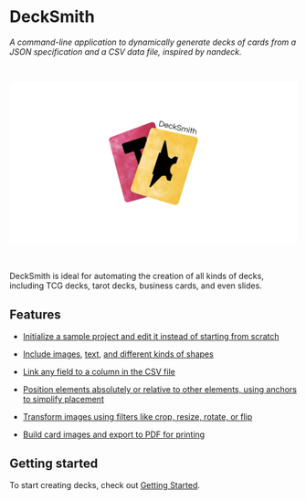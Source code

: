 # DeckSmith

*A command-line application to dynamically generate decks of cards from a JSON specification and a CSV data file, inspired by nandeck.*

<br>
<p align="center">
  <img width="600" src="https://raw.githubusercontent.com/Julynx/decksmith/refs/heads/main/docs/assets/decksmith.png">
</p>
<br>

DeckSmith is ideal for automating the creation of all kinds of decks, including TCG decks, tarot decks, business cards, and even slides.

## Features

- [Initialize a sample project and edit it instead of starting from scratch](https://github.com/Julynx/decksmith/blob/main/docs/DOCS.md#decksmith-init)

- [Include images](https://github.com/Julynx/decksmith/blob/main/docs/DOCS.md#images), [text](https://github.com/Julynx/decksmith/blob/main/docs/DOCS.md#text), [and different kinds of shapes](https://github.com/Julynx/decksmith/blob/main/docs/DOCS.md#shapes)

- [Link any field to a column in the CSV file](https://github.com/Julynx/decksmith/blob/main/docs/DOCS.md#basic-example-with-deckcsv)

- [Position elements absolutely or relative to other elements, using anchors to simplify placement](https://github.com/Julynx/decksmith/blob/main/docs/DOCS.md#positioning)

- [Transform images using filters like crop, resize, rotate, or flip](https://github.com/Julynx/decksmith/blob/main/docs/DOCS.md#images)

- [Build card images and export to PDF for printing](https://github.com/Julynx/decksmith/blob/main/docs/DOCS.md#building-the-deck)

## Getting started

To start creating decks, check out [Getting Started](https://github.com/Julynx/decksmith/blob/main/docs/DOCS.md/#getting-started).
